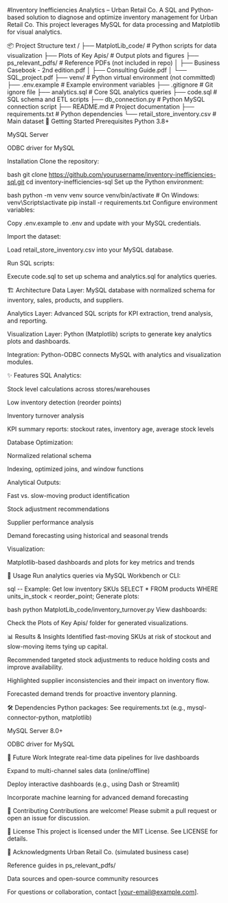
#Inventory Inefficiencies Analytics – Urban Retail Co.
A SQL and Python-based solution to diagnose and optimize inventory management for Urban Retail Co. This project leverages MySQL for data processing and Matplotlib for visual analytics.

📦 Project Structure
text
/
├── MatplotLib_code/           # Python scripts for data visualization
├── Plots of Key Apis/         # Output plots and figures
├── ps_relevant_pdfs/          # Reference PDFs (not included in repo)
│   ├── Business Casebook - 2nd edition.pdf
│   ├── Consulting Guide.pdf
│   └── SQL_project.pdf
├── venv/                      # Python virtual environment (not committed)
├── .env.example               # Example environment variables
├── .gitignore                 # Git ignore file
├── analytics.sql              # Core SQL analytics queries
├── code.sql                   # SQL schema and ETL scripts
├── db_connection.py           # Python MySQL connection script
├── README.md                  # Project documentation
├── requirements.txt           # Python dependencies
└── retail_store_inventory.csv # Main dataset
🚀 Getting Started
Prerequisites
Python 3.8+

MySQL Server

ODBC driver for MySQL

Installation
Clone the repository:

bash
git clone https://github.com/yourusername/inventory-inefficiencies-sql.git
cd inventory-inefficiencies-sql
Set up the Python environment:

bash
python -m venv venv
source venv/bin/activate  # On Windows: venv\Scripts\activate
pip install -r requirements.txt
Configure environment variables:

Copy .env.example to .env and update with your MySQL credentials.

Import the dataset:

Load retail_store_inventory.csv into your MySQL database.

Run SQL scripts:

Execute code.sql to set up schema and analytics.sql for analytics queries.

🏗️ Architecture
Data Layer: MySQL database with normalized schema for inventory, sales, products, and suppliers.

Analytics Layer: Advanced SQL scripts for KPI extraction, trend analysis, and reporting.

Visualization Layer: Python (Matplotlib) scripts to generate key analytics plots and dashboards.

Integration: Python-ODBC connects MySQL with analytics and visualization modules.

✨ Features
SQL Analytics:

Stock level calculations across stores/warehouses

Low inventory detection (reorder points)

Inventory turnover analysis

KPI summary reports: stockout rates, inventory age, average stock levels

Database Optimization:

Normalized relational schema

Indexing, optimized joins, and window functions

Analytical Outputs:

Fast vs. slow-moving product identification

Stock adjustment recommendations

Supplier performance analysis

Demand forecasting using historical and seasonal trends

Visualization:

Matplotlib-based dashboards and plots for key metrics and trends

📝 Usage
Run analytics queries via MySQL Workbench or CLI:

sql
-- Example: Get low inventory SKUs
SELECT * FROM products WHERE units_in_stock < reorder_point;
Generate plots:

bash
python MatplotLib_code/inventory_turnover.py
View dashboards:

Check the Plots of Key Apis/ folder for generated visualizations.

📊 Results & Insights
Identified fast-moving SKUs at risk of stockout and slow-moving items tying up capital.

Recommended targeted stock adjustments to reduce holding costs and improve availability.

Highlighted supplier inconsistencies and their impact on inventory flow.

Forecasted demand trends for proactive inventory planning.

🛠️ Dependencies
Python packages: See requirements.txt (e.g., mysql-connector-python, matplotlib)

MySQL Server 8.0+

ODBC driver for MySQL

🚧 Future Work
Integrate real-time data pipelines for live dashboards

Expand to multi-channel sales data (online/offline)

Deploy interactive dashboards (e.g., using Dash or Streamlit)

Incorporate machine learning for advanced demand forecasting

🤝 Contributing
Contributions are welcome! Please submit a pull request or open an issue for discussion.

📄 License
This project is licensed under the MIT License. See LICENSE for details.

🙏 Acknowledgments
Urban Retail Co. (simulated business case)

Reference guides in ps_relevant_pdfs/

Data sources and open-source community resources

For questions or collaboration, contact [your-email@example.com].
